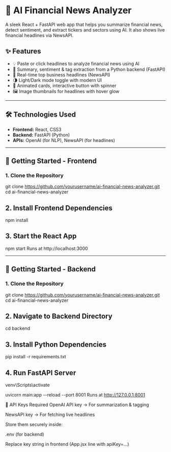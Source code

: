 # 🧠 AI Financial News Analyzer

A sleek React + FastAPI web app that helps you summarize financial news, detect sentiment, and extract tickers and sectors using AI. It also shows live financial headlines via NewsAPI.

## ✨ Features

- 💡 Paste or click headlines to analyze financial news using AI
- 🧠 Summary, sentiment & tag extraction from a Python backend (FastAPI)
- 📰 Real-time top business headlines (NewsAPI)
- 🌗 Light/Dark mode toggle with modern UI
- 🎨 Animated cards, interactive button with spinner
- 🖼️ Image thumbnails for headlines with hover glow

---

## 🛠️ Technologies Used

- **Frontend:** React, CSS3
- **Backend:** FastAPI (Python)
- **APIs:** OpenAI (for NLP), NewsAPI (for headlines)

---

## 🚀 Getting Started - Frontend

### 1. Clone the Repository

git clone https://github.com/yourusername/ai-financial-news-analyzer.git
cd ai-financial-news-analyzer

## 2. Install Frontend Dependencies
npm install

## 3. Start the React App
npm start
Runs at http://localhost:3000

---
## 🚀 Getting Started - Backend

### 1. Clone the Repository

git clone https://github.com/yourusername/ai-financial-news-analyzer.git
cd ai-financial-news-analyzer

## 2. Navigate to Backend Directory
cd backend

## 3. Install Python Dependencies
pip install -r requirements.txt

## 4. Run FastAPI Server

venv\Scripts\activate

uvicorn main:app --reload --port 8001
Runs at http://127.0.0.1:8001

🔑 API Keys Required
OpenAI API key → For summarization & tagging

NewsAPI key → For fetching live headlines

Store them securely inside:

.env (for backend)

Replace key string in frontend (App.jsx line with apiKey=...)
